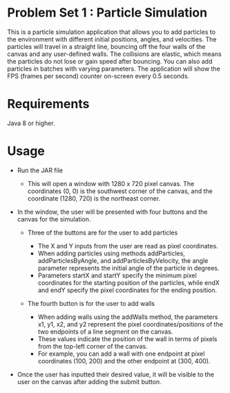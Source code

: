 # Problem Set 1 : Particle Simulation

This is a particle simulation application that allows you to add particles to the environment with different initial positions, angles, and velocities. The particles will travel in a straight line, bouncing off the four walls of the canvas and any user-defined walls. The collisions are elastic, which means the particles do not lose or gain speed after bouncing. You can also add particles in batches with varying parameters. The application will show the FPS (frames per second) counter on-screen every 0.5 seconds.

# Requirements

Java 8 or higher.

# Usage

* Run the JAR file
  * This will open a window with 1280 x 720 pixel canvas. The coordinates (0, 0) is the southwest corner of the canvas, and the coordinate (1280, 720) is the northeast corner.
    
* In the window, the user will be presented with four buttons and the canvas for the simulation.
  
  * Three of the buttons are for the user to add particles
    * The X and Y inputs from the user are read as pixel coordinates.
    * When adding particles using methods addParticles, addParticlesByAngle, and addParticlesByVelocity, the angle parameter represents the initial angle of the particle in degrees.
    * Parameters startX and startY specify the minimum pixel coordinates for the starting position of the particles, while endX and endY specify the pixel coordinates for the ending position.
      
  * The fourth button is for the user to add walls
    * When adding walls using the addWalls method, the parameters x1, y1, x2, and y2 represent the pixel coordinates/positions of the two endpoints of a line segment on the canvas.
    * These values indicate the position of the wall in terms of pixels from the top-left corner of the canvas.
    * For example, you can add a wall with one endpoint at pixel coordinates (100, 200) and the other endpoint at (300, 400).
      
* Once the user has inputted their desired value, it will be visible to the user on the canvas after adding the submit button.
